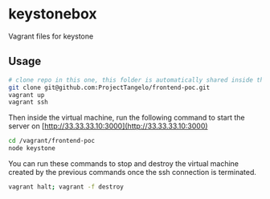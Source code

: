 # keystonebox
Vagrant files for keystone

## Usage

```bash
# clone repo in this one, this folder is automatically shared inside the vbox
git clone git@github.com:ProjectTangelo/frontend-poc.git
vagrant up
vagrant ssh
```

Then inside the virtual machine, run the following command to start the server on [http://33.33.33.10:3000](http://33.33.33.10:3000)


```bash
cd /vagrant/frontend-poc
node keystone
```

You can run these commands to stop and destroy the virtual machine created by the previous commands once the ssh connection is terminated.

```bash
vagrant halt; vagrant -f destroy
```
